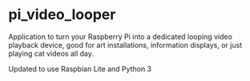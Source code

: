 # pi_video_looper
Application to turn your Raspberry Pi into a dedicated looping video playback device, good for art installations, information displays, or just playing cat videos all day.

Updated to use Raspbian Lite and Python 3
